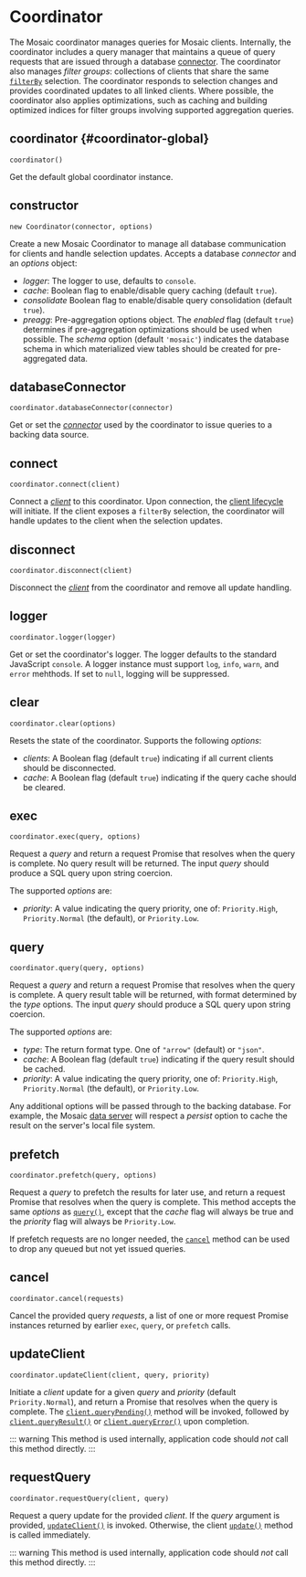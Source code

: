 # Coordinator

The Mosaic coordinator manages queries for Mosaic clients.
Internally, the coordinator includes a query manager that maintains a queue of query requests that are issued through a database [connector](./connectors).
The coordinator also manages _filter groups_: collections of clients that share the same [`filterBy`](./client#filterby) selection. The coordinator responds to selection changes and provides coordinated updates to all linked clients.
Where possible, the coordinator also applies optimizations, such as caching and building optimized indices for filter groups involving supported aggregation queries.

## coordinator {#coordinator-global}

`coordinator()`

Get the default global coordinator instance.

## constructor

`new Coordinator(connector, options)`

Create a new Mosaic Coordinator to manage all database communication for clients and handle selection updates. Accepts a database _connector_ and an _options_ object:

* _logger_: The logger to use, defaults to `console`.
* _cache_: Boolean flag to enable/disable query caching (default `true`).
* _consolidate_ Boolean flag to enable/disable query consolidation (default `true`).
* _preagg_: Pre-aggregation options object. The _enabled_ flag (default `true`) determines if pre-aggregation optimizations should be used when possible. The _schema_ option (default `'mosaic'`) indicates the database schema in which materialized view tables should be created for pre-aggregated data.

## databaseConnector

`coordinator.databaseConnector(connector)`

Get or set the [_connector_](./connectors) used by the coordinator to issue queries to a backing data source.

## connect

`coordinator.connect(client)`

Connect a [_client_](./client) to this coordinator.
Upon connection, the [client lifecycle](/core/) will initiate.
If the client exposes a `filterBy` selection, the coordinator will handle updates to the client when the selection updates.

## disconnect

`coordinator.disconnect(client)`

Disconnect the [_client_](./client) from the coordinator and remove all update handling.

## logger

`coordinator.logger(logger)`

Get or set the coordinator's logger.
The logger defaults to the standard JavaScript `console`.
A logger instance must support `log`, `info`, `warn`, and `error` mehthods.
If set to `null`, logging will be suppressed.

## clear

`coordinator.clear(options)`

Resets the state of the coordinator. Supports the following _options_:

- _clients_: A Boolean flag (default `true`) indicating if all current clients should be disconnected.
- _cache_: A Boolean flag (default `true`) indicating if the query cache should be cleared.

## exec

`coordinator.exec(query, options)`

Request a _query_ and return a request Promise that resolves when the query is complete.
No query result will be returned.
The input _query_ should produce a SQL query upon string coercion.

The supported _options_ are:

- _priority_: A value indicating the query priority, one of: `Priority.High`, `Priority.Normal` (the default), or `Priority.Low`.

## query

`coordinator.query(query, options)`

Request a _query_ and return a request Promise that resolves when the query is complete.
A query result table will be returned, with format determined by the _type_ options.
The input _query_ should produce a SQL query upon string coercion.

The supported _options_ are:

- _type_: The return format type. One of `"arrow"` (default) or `"json"`.
- _cache_: A Boolean flag (default `true`) indicating if the query result should be cached.
- _priority_: A value indicating the query priority, one of: `Priority.High`, `Priority.Normal` (the default), or `Priority.Low`.

Any additional options will be passed through to the backing database.
For example, the Mosaic [data server](../duckdb/data-server) will respect a _persist_ option to cache the result on the server's local file system.

## prefetch

`coordinator.prefetch(query, options)`

Request a _query_ to prefetch the results for later use, and return a request Promise that resolves when the query is complete. This method accepts the same _options_ as [`query()`](#query), except that the _cache_ flag will always be true and the _priority_ flag will always be `Priority.Low`.

If prefetch requests are no longer needed, the [`cancel`](#cancel) method can be used to drop any queued but not yet issued queries.

## cancel

`coordinator.cancel(requests)`

Cancel the provided query _requests_, a list of one or more request Promise instances returned by earlier `exec`, `query`, or `prefetch` calls.

## updateClient

`coordinator.updateClient(client, query, priority)`

Initiate a _client_ update for a given _query_ and _priority_ (default `Priority.Normal`), and return a Promise that resolves when the query is complete.
The [`client.queryPending()`](./client#querypending) method will be invoked, followed by [`client.queryResult()`](./client#queryresult) or [`client.queryError()`](./client#queryerror) upon completion.

::: warning
This method is used internally, application code should _not_ call this method directly.
:::

## requestQuery

`coordinator.requestQuery(client, query)`

Request a query update for the provided _client_.
If the _query_ argument is provided, [`updateClient()`](#updateclient) is invoked.
Otherwise, the client [`update()`](./client#update) method is called immediately.

::: warning
This method is used internally, application code should _not_ call this method directly.
:::
